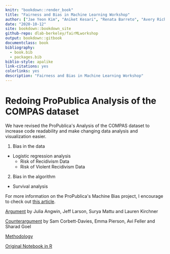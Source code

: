 ```yaml
---
knitr: "bookdown::render_book"
title: "Fairness and Bias in Machine Learning Workshop"
author: ["Jae Yeon Kim", "Aniket Kesari", "Renata Barreto", "Avery Richard"]
date: "2020-10-12"
site: bookdown::bookdown_site
github-repo: dlab-berkeley/fairMLworkshop
output: bookdown::gitbook
documentclass: book
bibliography:
  - book.bib
  - packages.bib
biblio-style: apalike
link-citations: yes
colorlinks: yes 
description: "Fairness and Bias in Machine Learning Workshop"
---
```




# Redoing ProPublica Analysis of the COMPAS dataset

We have revised the ProPublica's Analysis of the COMPAS dataset to increase code readability and make changing data analysis and visualization easier.

1. Bias in the data 
- Logistic regression analysis 
  - Risk of Recidivism Data
  - Risk of Violent Recidivism Data

2. Bias in the algorithm 
- Survival analysis

For more information on the ProPublica's Machine Bias project, I encourage to check out [this article](https://www.propublica.org/article/machine-bias-risk-assessments-in-criminal-sentencing).

[Argument](https://www.propublica.org/article/machine-bias-risk-assessments-in-criminal-sentencing/) by Julia Angwin, Jeff Larson, Surya Mattu and Lauren Kirchner

[Counterargument](https://www.washingtonpost.com/news/monkey-cage/wp/2016/10/17/can-an-algorithm-be-racist-our-analysis-is-more-cautious-than-propublicas/) by Sam Corbett-Davies, Emma Pierson, Avi Feller and Sharad Goel

[Methodology](https://www.propublica.org/article/how-we-analyzed-the-compas-recidivism-algorithm/)

[Original Notebook in R](https://github.com/propublica/compas-analysis/blob/master/Compas%20Analysis.ipynb)
